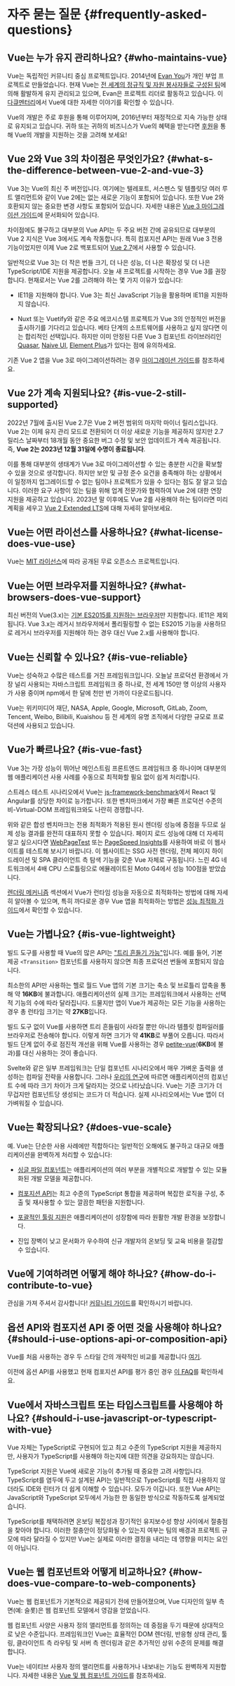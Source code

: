 # 자주 묻는 질문 {#frequently-asked-questions}

## Vue는 누가 유지 관리하나요? {#who-maintains-vue}

Vue는 독립적인 커뮤니티 중심 프로젝트입니다. 2014년에 [Evan You](https://twitter.com/youyuxi)가 개인 부업 프로젝트로 만들었습니다. 현재 Vue는 [전 세계의 정규직 및 자원 봉사자들로 구성된 팀](/about/team)에 의해 활발하게 유지 관리되고 있으며, Evan은 프로젝트 리더로 활동하고 있습니다. 이 [다큐멘터리](https://www.youtube.com/watch?v=OrxmtDw4pVI)에서 Vue에 대한 자세한 이야기를 확인할 수 있습니다.

Vue의 개발은 주로 후원을 통해 이루어지며, 2016년부터 재정적으로 지속 가능한 상태로 유지되고 있습니다. 귀하 또는 귀하의 비즈니스가 Vue의 혜택을 받는다면 [후원](/sponsor/)을 통해 Vue의 개발을 지원하는 것을 고려해 보세요!

## Vue 2와 Vue 3의 차이점은 무엇인가요? {#what-s-the-difference-between-vue-2-and-vue-3}

Vue 3는 Vue의 최신 주 버전입니다. 여기에는 텔레포트, 서스펜스 및 템플릿당 여러 루트 앨리먼트와 같이 Vue 2에는 없는 새로운 기능이 포함되어 있습니다. 또한 Vue 2와 호환되지 않는 중요한 변경 사항도 포함되어 있습니다. 자세한 내용은 [Vue 3 마이그레이션 가이드](https://v3-migration.vuejs.org/)에 문서화되어 있습니다.

차이점에도 불구하고 대부분의 Vue API는 두 주요 버전 간에 공유되므로 대부분의 Vue 2 지식은 Vue 3에서도 계속 작동합니다. 특히 컴포지션 API는 원래 Vue 3 전용 기능이었지만 이제 Vue 2로 백포트되어 [Vue 2.7](https://github.com/vuejs/vue/blob/main/CHANGELOG.md#270-2022-07-01)에서 사용할 수 있습니다.

일반적으로 Vue 3는 더 작은 번들 크기, 더 나은 성능, 더 나은 확장성 및 더 나은 TypeScript/IDE 지원을 제공합니다. 오늘 새 프로젝트를 시작하는 경우 Vue 3를 권장합니다. 현재로서는 Vue 2를 고려해야 하는 몇 가지 이유가 있습니다:

- IE11을 지원해야 합니다. Vue 3는 최신 JavaScript 기능을 활용하며 IE11을 지원하지 않습니다.

- Nuxt 또는 Vuetify와 같은 주요 에코시스템 프로젝트가 Vue 3의 안정적인 버전을 출시하기를 기다리고 있습니다. 베타 단계의 소프트웨어를 사용하고 싶지 않다면 이는 합리적인 선택입니다. 하지만 이미 안정된 다른 Vue 3 컴포넌트 라이브러리인 [Quasar](https://quasar.dev/), [Naive UI](https://www.naiveui.com/), [Element Plus](https://element-plus.org/)가 있다는 점에 유의하세요.

기존 Vue 2 앱을 Vue 3로 마이그레이션하려는 경우 [마이그레이션 가이드](https://v3-migration.vuejs.org/)를 참조하세요.

## Vue 2가 계속 지원되나요? {#is-vue-2-still-supported}

2022년 7월에 출시된 Vue 2.7은 Vue 2 버전 범위의 마지막 마이너 릴리스입니다. Vue 2는 이제 유지 관리 모드로 전환되어 더 이상 새로운 기능을 제공하지 않지만 2.7 릴리스 날짜부터 18개월 동안 중요한 버그 수정 및 보안 업데이트가 계속 제공됩니다. 즉, **Vue 2는 2023년 12월 31일에 수명이 종료됩니다**.

이를 통해 대부분의 생태계가 Vue 3로 마이그레이션할 수 있는 충분한 시간을 확보할 수 있을 것으로 생각합니다. 하지만 보안 및 규정 준수 요건을 충족해야 하는 상황에서 이 일정까지 업그레이드할 수 없는 팀이나 프로젝트가 있을 수 있다는 점도 잘 알고 있습니다. 이러한 요구 사항이 있는 팀을 위해 업계 전문가와 협력하여 Vue 2에 대한 연장 지원을 제공하고 있습니다. 2023년 말 이후에도 Vue 2를 사용해야 하는 팀이라면 미리 계획을 세우고 [Vue 2 Extended LTS](https://v2.vuejs.org/lts/)에 대해 자세히 알아보세요.

## Vue는 어떤 라이선스를 사용하나요? {#what-license-does-vue-use}

Vue는 [MIT 라이선스](https://opensource.org/licenses/MIT)에 따라 공개된 무료 오픈소스 프로젝트입니다.

## Vue는 어떤 브라우저를 지원하나요? {#what-browsers-does-vue-support}

최신 버전의 Vue(3.x)는 [기본 ES2015를 지원하는 브라우저](https://caniuse.com/es6)만 지원합니다. IE11은 제외됩니다. Vue 3.x는 레거시 브라우저에서 폴리필링할 수 없는 ES2015 기능을 사용하므로 레거시 브라우저를 지원해야 하는 경우 대신 Vue 2.x를 사용해야 합니다.

## Vue는 신뢰할 수 있나요? {#is-vue-reliable}

Vue는 성숙하고 수많은 테스트를 거친 프레임워크입니다. 오늘날 프로덕션 환경에서 가장 널리 사용되는 자바스크립트 프레임워크 중 하나로, 전 세계 150만 명 이상의 사용자가 사용 중이며 npm에서 한 달에 천만 번 가까이 다운로드됩니다.

Vue는 위키미디어 재단, NASA, Apple, Google, Microsoft, GitLab, Zoom, Tencent, Weibo, Bilibili, Kuaishou 등 전 세계의 유명 조직에서 다양한 규모로 프로덕션에 사용되고 있습니다.

## Vue가 빠르나요? {#is-vue-fast}

Vue 3는 가장 성능이 뛰어난 메인스트림 프론트엔드 프레임워크 중 하나이며 대부분의 웹 애플리케이션 사용 사례를 수동으로 최적화할 필요 없이 쉽게 처리합니다.

스트레스 테스트 시나리오에서 Vue는 [js-framework-benchmark](https://rawgit.com/krausest/js-framework-benchmark/master/webdriver-ts-results/table.html)에서 React 및 Angular를 상당한 차이로 능가합니다. 또한 벤치마크에서 가장 빠른 프로덕션 수준의 비-Virtual-DOM 프레임워크와도 나란히 경쟁합니다.

위와 같은 합성 벤치마크는 전용 최적화가 적용된 원시 렌더링 성능에 중점을 두므로 실제 성능 결과를 완전히 대표하지 못할 수 있습니다. 페이지 로드 성능에 대해 더 자세히 알고 싶으시다면 [WebPageTest](https://www.webpagetest.org/lighthouse) 또는 [PageSpeed Insights](https://pagespeed.web.dev/)를 사용하여 바로 이 웹사이트를 테스트해 보시기 바랍니다. 이 웹사이트는 SSG 사전 렌더링, 전체 페이지 하이드레이션 및 SPA 클라이언트 측 탐색 기능을 갖춘 Vue 자체로 구동됩니다. 느린 4G 네트워크에서 4배 CPU 스로틀링으로 에뮬레이트된 Moto G4에서 성능 100점을 받았습니다.

[렌더링 메커니즘](/guide/extras/rendering-mechanism.html) 섹션에서 Vue가 런타임 성능을 자동으로 최적화하는 방법에 대해 자세히 알아볼 수 있으며, 특히 까다로운 경우 Vue 앱을 최적화하는 방법은 [성능 최적화 가이드](/guide/best-practices/performance.html)에서 확인할 수 있습니다.

## Vue는 가볍나요? {#is-vue-lightweight}

빌드 도구를 사용할 때 Vue의 많은 API는 ["트리 흔들기 가능"](https://developer.mozilla.org/en-US/docs/Glossary/Tree_shaking)입니다. 예를 들어, 기본 제공 `<Transition>` 컴포넌트를 사용하지 않으면 최종 프로덕션 번들에 포함되지 않습니다.

최소한의 API만 사용하는 헬로 월드 Vue 앱의 기본 크기는 축소 및 브로틀리 압축을 통해 약 **16KB**에 불과합니다. 애플리케이션의 실제 크기는 프레임워크에서 사용하는 선택적 기능의 수에 따라 달라집니다. 드물지만 앱이 Vue가 제공하는 모든 기능을 사용하는 경우 총 런타임 크기는 약 **27KB**입니다.

빌드 도구 없이 Vue를 사용하면 트리 흔들림이 사라질 뿐만 아니라 템플릿 컴파일러를 브라우저로 전송해야 합니다. 이렇게 하면 크기가 약 **41KB**로 부풀어 오릅니다. 따라서 빌드 단계 없이 주로 점진적 개선을 위해 Vue를 사용하는 경우 [petite-vue](https://github.com/vuejs/petite-vue)(**6KB**에 불과)를 대신 사용하는 것이 좋습니다.

Svelte와 같은 일부 프레임워크는 단일 컴포넌트 시나리오에서 매우 가벼운 출력을 생성하는 컴파일 전략을 사용합니다. 그러나 [우리의 연구](https://github.com/yyx990803/vue-svelte-size-analysis)에 따르면 애플리케이션의 컴포넌트 수에 따라 크기 차이가 크게 달라지는 것으로 나타났습니다. Vue는 기준 크기가 더 무겁지만 컴포넌트당 생성되는 코드가 더 적습니다. 실제 시나리오에서는 Vue 앱이 더 가벼워질 수 있습니다.


## Vue는 확장되나요? {#does-vue-scale}

예. Vue는 단순한 사용 사례에만 적합하다는 일반적인 오해에도 불구하고 대규모 애플리케이션을 완벽하게 처리할 수 있습니다:

- [싱글 파일 컴포넌트](/guide/scaling-up/sfc)는 애플리케이션의 여러 부분을 개별적으로 개발할 수 있는 모듈화된 개발 모델을 제공합니다.

- [컴포지션 API](/guide/reusability/composables)는 최고 수준의 TypeScript 통합을 제공하며 복잡한 로직을 구성, 추출 및 재사용할 수 있는 깔끔한 패턴을 지원합니다.

- [포괄적인 툴링 지원](/guide/scaling-up/tooling.html)은 애플리케이션이 성장함에 따라 원활한 개발 환경을 보장합니다.

- 진입 장벽이 낮고 문서화가 우수하여 신규 개발자의 온보딩 및 교육 비용을 절감할 수 있습니다.

## Vue에 기여하려면 어떻게 해야 하나요? {#how-do-i-contribute-to-vue}

관심을 가져 주셔서 감사합니다! [커뮤니티 가이드](/about/community-guide.html)를 확인하시기 바랍니다.

## 옵션 API와 컴포지션 API 중 어떤 것을 사용해야 하나요? {#should-i-use-options-api-or-composition-api}

Vue를 처음 사용하는 경우 두 스타일 간의 개략적인 비교를 제공합니다 [여기](/guide/introduction.html#which-to-chose).

이전에 옵션 API를 사용했고 현재 컴포지션 API를 평가 중인 경우 [이 FAQ](/guide/extras/composition-api-faq)를 확인하세요.

## Vue에서 자바스크립트 또는 타입스크립트를 사용해야 하나요? {#should-i-use-javascript-or-typescript-with-vue}

Vue 자체는 TypeScript로 구현되어 있고 최고 수준의 TypeScript 지원을 제공하지만, 사용자가 TypeScript를 사용해야 하는지에 대한 의견을 강요하지는 않습니다.

TypeScript 지원은 Vue에 새로운 기능이 추가될 때 중요한 고려 사항입니다. TypeScript를 염두에 두고 설계된 API는 일반적으로 TypeScript를 직접 사용하지 않더라도 IDE와 린터가 더 쉽게 이해할 수 있습니다. 모두가 이깁니다. 또한 Vue API는 JavaScript와 TypeScript 모두에서 가능한 한 동일한 방식으로 작동하도록 설계되었습니다.

TypeScript를 채택하려면 온보딩 복잡성과 장기적인 유지보수성 향상 사이에서 절충점을 찾아야 합니다. 이러한 절충안이 정당화될 수 있는지 여부는 팀의 배경과 프로젝트 규모에 따라 달라질 수 있지만 Vue는 실제로 이러한 결정을 내리는 데 영향을 미치는 요인이 아닙니다.

## Vue는 웹 컴포넌트와 어떻게 비교하나요? {#how-does-vue-compare-to-web-components}

Vue는 웹 컴포넌트가 기본적으로 제공되기 전에 만들어졌으며, Vue 디자인의 일부 측면(예: 슬롯)은 웹 컴포넌트 모델에서 영감을 얻었습니다.

웹 컴포넌트 사양은 사용자 정의 앨리먼트를 정의하는 데 중점을 두기 때문에 상대적으로 낮은 수준입니다. 프레임워크인 Vue는 효율적인 DOM 렌더링, 반응형 상태 관리, 툴링, 클라이언트 측 라우팅 및 서버 측 렌더링과 같은 추가적인 상위 수준의 문제를 해결합니다.

Vue는 네이티브 사용자 정의 앨리먼트를 사용하거나 내보내는 기능도 완벽하게 지원합니다. 자세한 내용은 [Vue 및 웹 컴포넌트 가이드](/guide/extras/web-components)를 참조하세요.


<!-- ## TODO How does Vue compare to React? -->

<!-- ## TODO How does Vue compare to Angular? -->
